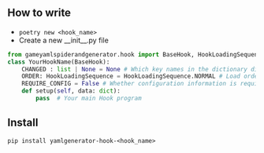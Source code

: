 ## How to write

- `poetry new <hook_name>`
- Create a new \_\_init\_\_.py file

```python
from gameyamlspiderandgenerator.hook import BaseHook, HookLoadingSequence
class YourHookName(BaseHook):
    CHANGED : list | None = None # Which key names in the dictionary did you change
    ORDER: HookLoadingSequence = HookLoadingSequence.NORMAL # Load order
    REQUIRE_CONFIG = False # Whether configuration information is required
    def setup(self, data: dict):
        pass  # Your main Hook program
```

## Install

```shell
pip install yamlgenerator-hook-<hook_name>
```
